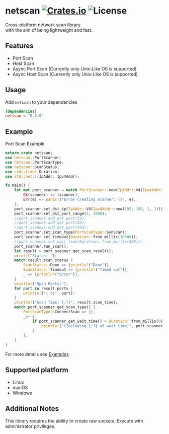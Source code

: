 [crates-badge]: https://img.shields.io/crates/v/netscan.svg
[crates-url]: https://crates.io/crates/netscan
[license-badge]: https://img.shields.io/crates/l/netscan.svg
[examples-url]: https://github.com/shellrow/netscan/tree/main/examples

# netscan [![Crates.io][crates-badge]][crates-url] ![License][license-badge]
Cross-platform network scan library  
with the aim of being lightweight and fast. 

## Features
- Port Scan
- Host Scan
- Async Port Scan (Currently only Unix-Like OS is supported)
- Async Host Scan (Currently only Unix-Like OS is supported)

## Usage
Add `netscan` to your dependencies  
```toml:Cargo.toml
[dependencies]
netscan = "0.5.0"
```

## Example
Port Scan Example
```rust
extern crate netscan;
use netscan::PortScanner;
use netscan::PortScanType;
use netscan::ScanStatus;
use std::time::Duration;
use std::net::{IpAddr, Ipv4Addr};

fn main() {
    let mut port_scanner = match PortScanner::new(IpAddr::V4(Ipv4Addr::new(192, 168, 1, 4))) {
        Ok(scanner) => (scanner),
        Err(e) => panic!("Error creating scanner: {}", e),
    };
    port_scanner.set_dst_ip(IpAddr::V4(Ipv4Addr::new(192, 168, 1, 1)));
    port_scanner.set_dst_port_range(1, 1000);
    //port_scanner.add_dst_port(22);
    //port_scanner.add_dst_port(80);
    //port_scanner.add_dst_port(443);
    port_scanner.set_scan_type(PortScanType::SynScan);
    port_scanner.set_timeout(Duration::from_millis(10000));
    //port_scanner.set_wait_time(Duration::from_millis(200));
    port_scanner.run_scan();
    let result = port_scanner.get_scan_result();
    print!("Status: ");
    match result.scan_status {
        ScanStatus::Done => {println!("Done")},
        ScanStatus::Timeout => {println!("Timed out")},
        _ => {println!("Error")},
    }
    println!("Open Ports:");
    for port in result.ports {
        println!("{:?}", port);
    }
    println!("Scan Time: {:?}", result.scan_time);
    match port_scanner.get_scan_type() {
        PortScanType::ConnectScan => {},
        _=> {
            if port_scanner.get_wait_time() > Duration::from_millis(0) {
                println!("(Including {:?} of wait time)", port_scanner.get_wait_time());
            }
        },
    }
}
```

For more details see [Examples][examples-url]

## Supported platform
- Linux
- macOS
- Windows

## Additional Notes
This library requires the ability to create raw sockets.  Execute with administrator privileges.  
